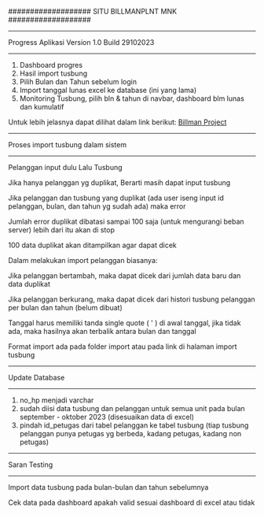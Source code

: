 ###################
SITU BILLMANPLNT MNK
###################



********************************************
Progress Aplikasi Version 1.0 Build 29102023 
********************************************

1. Dashboard progres 
2. Hasil import tusbung
3. Pilih Bulan dan Tahun sebelum login
4. Import tanggal lunas excel ke database (ini yang lama)
5. Monitoring Tusbung, pilih bln & tahun di navbar, dashboard blm lunas dan kumulatif

Untuk lebih jelasnya dapat dilihat dalam link berikut:
[Billman Project](https://docs.google.com/spreadsheets/d/1awP3t7B6ldCpr9AHQaoaL8rsntCMXIMi/edit?rtpof=true&sd=true#gid=534714750)


**********************************
Proses import tusbung dalam sistem
**********************************

Pelanggan input dulu Lalu Tusbung

Jika hanya pelanggan yg duplikat, Berarti masih dapat input tusbung

Jika pelanggan dan tusbung yang duplikat (ada user iseng input id pelanggan, bulan, dan tahun yg sudah ada) maka error 

Jumlah error duplikat dibatasi sampai 100 saja (untuk mengurangi beban server)
lebih dari itu akan di stop

100 data duplikat akan ditampilkan agar dapat dicek 

Dalam melakukan import pelanggan biasanya:

Jika pelanggan bertambah, maka dapat dicek dari jumlah data baru dan data duplikat

Jika pelanggan berkurang, maka dapat dicek dari histori tusbung pelanggan per bulan dan tahun (belum dibuat)

Tanggal harus memiliki tanda single quote ( ' ) di awal tanggal, 
jika tidak ada, maka hasilnya akan terbalik antara bulan dan tanggal

Format import ada pada folder import atau pada link di halaman import tusbung

***************
Update Database
***************

1. no_hp menjadi varchar
2. sudah diisi data tusbung dan pelanggan untuk semua unit pada bulan september - oktober 2023 (disesuaikan data di excel) 
3. pindah id_petugas dari tabel pelanggan ke tabel tusbung (tiap tusbung pelanggan punya petugas yg berbeda, kadang petugas, kadang non petugas)

*************
Saran Testing
*************

Import data tusbung pada bulan-bulan dan tahun sebelumnya

Cek data pada dashboard apakah valid sesuai dashboard di excel atau tidak